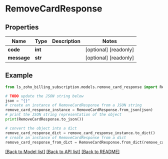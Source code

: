 # RemoveCardResponse


## Properties

Name | Type | Description | Notes
------------ | ------------- | ------------- | -------------
**code** | **int** |  | [optional] [readonly] 
**message** | **str** |  | [optional] [readonly] 

## Example

```python
from ls_zoho_billing_subscription.models.remove_card_response import RemoveCardResponse

# TODO update the JSON string below
json = "{}"
# create an instance of RemoveCardResponse from a JSON string
remove_card_response_instance = RemoveCardResponse.from_json(json)
# print the JSON string representation of the object
print(RemoveCardResponse.to_json())

# convert the object into a dict
remove_card_response_dict = remove_card_response_instance.to_dict()
# create an instance of RemoveCardResponse from a dict
remove_card_response_from_dict = RemoveCardResponse.from_dict(remove_card_response_dict)
```
[[Back to Model list]](../README.md#documentation-for-models) [[Back to API list]](../README.md#documentation-for-api-endpoints) [[Back to README]](../README.md)


